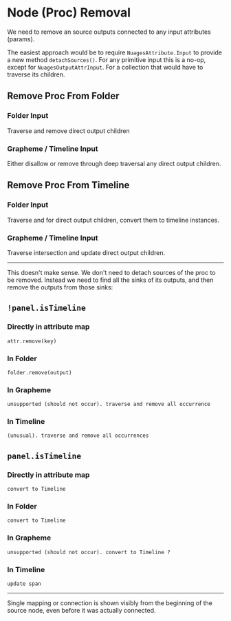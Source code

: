 # Node (Proc) Removal

We need to remove an source outputs connected to any input attributes (params).

The easiest approach would be to require `NuagesAttribute.Input` to provide a new
method `detachSources()`. For any primitive input this is a no-op, except for
`NuagesOutputAttrInput`. For a collection that would have to traverse its children.

## Remove Proc From Folder

### Folder Input

Traverse and remove direct output children

### Grapheme / Timeline Input

Either disallow or remove through deep traversal any direct output children.

## Remove Proc From Timeline

### Folder Input

Traverse and for direct output children, convert them to timeline instances.

### Grapheme / Timeline Input

Traverse intersection and update direct output children.

----------------------------

This doesn't make sense. We don't need to detach sources of the proc to be removed.
Instead we need to find all the sinks of its outputs, and then remove the outputs
from those sinks:

## `!panel.isTimeline`

### Directly in attribute map

    attr.remove(key)
    
### In Folder

    folder.remove(output)
    
### In Grapheme

    unsupported (should not occur). traverse and remove all occurrence
    
### In Timeline

    (unusual). traverse and remove all occurrences

## `panel.isTimeline`

### Directly in attribute map

    convert to Timeline
    
### In Folder

    convert to Timeline
    
### In Grapheme

    unsupported (should not occur). convert to Timeline ?
    
### In Timeline

    update span

-----------------------------

Single mapping or connection is shown visibly from the beginning of the source node,
even before it was actually connected.